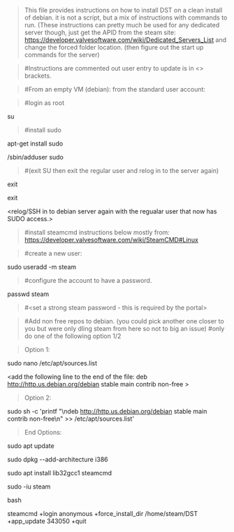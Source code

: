 > This file provides instructions on how to install DST on a clean install of debian.  it is not a script, but a mix of instructions with commands to run. (These instructions can pretty much be used for any dedicated server though, just get the APID from the steam site: https://developer.valvesoftware.com/wiki/Dedicated_Servers_List and change the forced folder location. (then figure out the start up commands for the server)

> #Instructions are commented out user entry to update is in <> brackets.

> #From an empty VM (debian): from the standard user account:


> #login as root

su

<YourRootPassword>

> #install sudo

apt-get install sudo 

/sbin/adduser <your user account> sudo

> #(exit SU then exit the regular user and relog in to the server again)

exit 

exit 

<relog/SSH in to debian server again with the regualar user that now has SUDO access.>

> #install steamcmd instructions below mostly from: https://developer.valvesoftware.com/wiki/SteamCMD#Linux

> #create a new user:

sudo useradd -m steam

> #configure the account to have a password.

passwd steam

> #<set a strong steam password - this is required by the portal>

> #Add non free repos to debian. (you could pick another one closer to you but were only dling steam from here so not to big an issue)
> #only do one of the following option 1/2

> Option 1:

sudo nano /etc/apt/sources.list 

<add the following line to the end of the file:  deb http://http.us.debian.org/debian stable main contrib non-free >

<save and exit file>

> Option 2: 

sudo sh -c 'printf "\ndeb http://http.us.debian.org/debian stable main contrib non-free\n" >> /etc/apt/sources.list'

> End Options:

sudo apt update

sudo dpkg --add-architecture i386

sudo apt install lib32gcc1 steamcmd 

sudo -iu steam

bash

steamcmd +login anonymous +force_install_dir /home/steam/DST +app_update 343050 +quit
